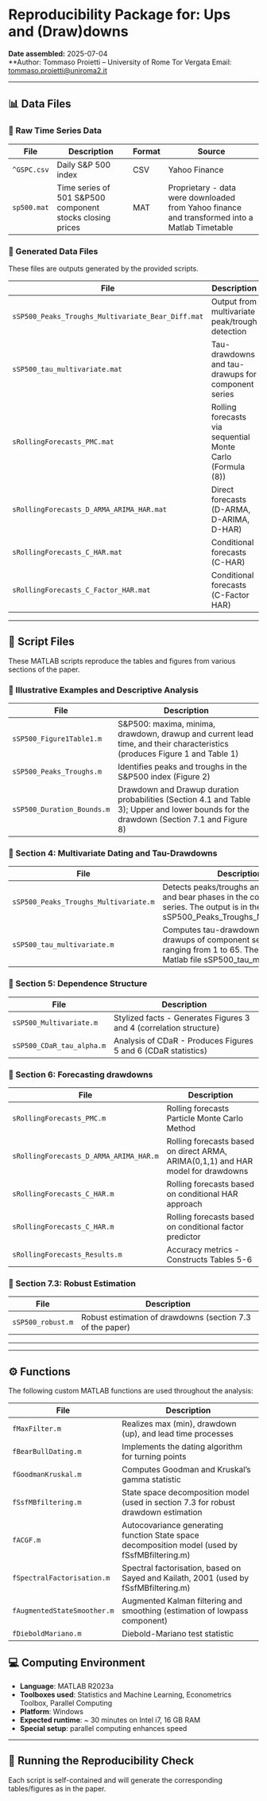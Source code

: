 # Reproducibility Package for: Ups and (Draw)downs

**Date assembled:** 2025-07-04  
**Author: Tommaso Proietti – University of Rome Tor Vergata
          Email: tommaso.proietti@uniroma2.it 
 
 ---
## 📊 Data Files

### 🔹 Raw Time Series Data

| File        | Description                                 | Format | Source         |
|-------------|---------------------------------------------|--------|----------------|
| `^GSPC.csv` | Daily S&P 500 index                         | CSV    | Yahoo Finance  |
| `sp500.mat` | Time series of 501 S&P500 component stocks closing prices | MAT    | Proprietary - data were downloaded from Yahoo finance and transformed into a Matlab Timetable   |

### 🔹 Generated Data Files

These files are outputs generated by the provided scripts.

| File                              | Description                                                      | Produced By                          |
|-----------------------------------|------------------------------------------------------------------|--------------------------------------|
| `sSP500_Peaks_Troughs_Multivariate_Bear_Diff.mat` | Output from multivariate peak/trough detection                  | `sSP500_Peaks_Troughs_Multivariate.m` (diffusion index)|
| `sSP500_tau_multivariate.mat`     | Tau-drawdowns and tau-drawups for component series               | `sSP500_tau_multivariate.m`          |
| `sRollingForecasts_PMC.mat`           | Rolling forecasts via sequential Monte Carlo (Formula (8))       | `sRollingForecasts_PMC.m`                |
| `sRollingForecasts_D_ARMA_ARIMA_HAR.mat`        | Direct forecasts (D-ARMA, D-ARIMA, D-HAR)                         | `sRollingForecasts_D_ARMA_ARIMA_HAR.m`             |
| `sRollingForecasts_C_HAR.mat`      | Conditional forecasts (C-HAR)                                    | `sRollingForecasts_C_HAR.m`           |
| `sRollingForecasts_C_Factor_HAR.mat` | Conditional forecasts (C-Factor HAR)                            | `sRollingForecasts_C_Factor_HAR.m`    |

 ---
## 📜 Script Files

These MATLAB scripts reproduce the tables and figures from various sections of the paper.

### 🔹 Illustrative Examples and Descriptive Analysis

| File                         | Description                                           |
|------------------------------|-------------------------------------------------------|
| `sSP500_Figure1Table1.m`     | S&P500: maxima, minima, drawdown, drawup and current lead time, and their characteristics (produces Figure 1 and Table 1)|
| `sSP500_Peaks_Troughs.m`     | Identifies peaks and troughs in the S&P500 index (Figure 2) |
| `sSP500_Duration_Bounds.m`     |Drawdown and Drawup duration probabilities (Section 4.1 and Table 3); Upper and lower bounds for the drawdown  (Section 7.1 and Figure 8) |

### 🔹 Section 4: Multivariate Dating and Tau-Drawdowns

| File                                  | Description                                               |
|---------------------------------------|-----------------------------------------------------------|
| `sSP500_Peaks_Troughs_Multivariate.m` | Detects peaks/troughs and identifies bull and bear phases in the component series. The output is in the Matlab file sSP500_Peaks_Troughs_Multivariate.mat |
| `sSP500_tau_multivariate.m`          | Computes tau-drawdowns and tau-drawups of component series for tau ranging from 1 to 65. The output is in the Matlab file sSP500_tau_multivariate.mat|

### 🔹 Section 5: Dependence Structure

| File                            | Description                                       |
|----------------------------------|---------------------------------------------------|
| `sSP500_Multivariate.m`   | Stylized facts - Generates Figures 3 and 4 (correlation structure) |
| `sSP500_CDaR_tau_alpha.m`        | Analysis of CDaR - Produces Figures 5 and 6 (CDaR statistics)        |

### 🔹 Section 6: Forecasting drawdowns

| File                            | Description                                       |
|----------------------------------|---------------------------------------------------|
| `sRollingForecasts_PMC.m`   | Rolling forecasts Particle Monte Carlo Method |
| `sRollingForecasts_D_ARMA_ARIMA_HAR.m`        | Rolling forecasts based on direct ARMA, ARIMA(0,1,1) and HAR model for drawdowns      |
| `sRollingForecasts_C_HAR.m`        | Rolling forecasts based on conditional HAR approach      |
| `sRollingForecasts_C_HAR.m`        | Rolling forecasts based on conditional factor predictor     |
| `sRollingForecasts_Results.m`        | Accuracy metrics - Constructs Tables 5-6    |

### 🔹 Section 7.3: Robust Estimation

| File              | Description                                  |
|-------------------|----------------------------------------------|
| `sSP500_robust.m` | Robust estimation of drawdowns (section 7.3 of the paper)
 ---

---
## ⚙️ Functions

The following custom MATLAB functions are used throughout the analysis:

| File                         | Description                                           |
|------------------------------|-------------------------------------------------------|
| `fMaxFilter.m`               | Realizes max (min), drawdown (up), and lead time processes |
| `fBearBullDating.m`          | Implements the dating algorithm for turning points   |
| `fGoodmanKruskal.m`          | Computes Goodman and Kruskal’s gamma statistic       |
| `fSsfMBfiltering.m`          | State space decomposition model (used in section 7.3 for robust drawdown estimation                     |
| `fACGF.m`                    | Autocovariance generating function State space decomposition model (used by fSsfMBfiltering.m)             |
| `fSpectralFactorisation.m`          | Spectral factorisation, based on Sayed and Kailath, 2001  (used by fSsfMBfiltering.m)                      |
| `fAugmentedStateSmoother.m`  | Augmented Kalman filtering and smoothing (estimation of lowpass component)        |
| `fDieboldMariano.m`  | Diebold-Mariano test statistic       |


## 💻 Computing Environment

- **Language**: MATLAB R2023a  
- **Toolboxes used**: Statistics and Machine Learning, Econometrics Toolbox, Parallel Computing  
- **Platform**: Windows 
- **Expected runtime**: ~ 30 minutes on Intel i7, 16 GB RAM
- **Special setup**:  parallel computing enhances speed

---

## 🔧 Running the Reproducibility Check

Each script is self-contained and will generate the corresponding tables/figures as in the paper.  
